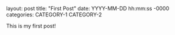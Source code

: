 layout: post
title: "First Post"
date: YYYY-MM-DD hh:mm:ss -0000
categories: CATEGORY-1 CATEGORY-2

This is my first post!